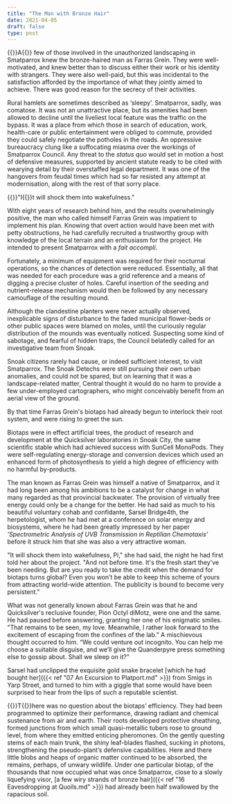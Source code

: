 ```yaml
---
title: "The Man with Bronze Hair"
date: 2021-04-05
draft: false
type: post
---
```


{{<glyph>}}A{{</glyph>}} few of those involved in the unauthorized landscaping in Smatparrox knew the bronze-haired man as Farras Grein. They were well-motivated, and knew better than to discuss either their work or his identity with strangers. They were also well-paid, but this was incidental to the satisfaction afforded by the importance of what they jointly aimed to achieve. There was good reason for the secrecy of their activities.

Rural hamlets are sometimes described as ‘sleepy’. Smatparrox, sadly, was comatose. It was not an unattractive place, but its amenities had been allowed to decline until the liveliest local feature was the traffic on the bypass. It was a place from which those in search of education, work, health-care or public entertainment were obliged to commute, provided they could safely negotiate the potholes in the roads. An oppressive bureaucracy clung like a suffocating miasma over the workings of Smatparrox Council. Any threat to the *status quo* would set in motion a host of defensive measures, supported by ancient statute ready to be cited with wearying detail by their overstaffed legal department. It was one of the hangovers from feudal times which had so far resisted any attempt at modernisation, along with the rest of that sorry place.



{{<glyph>}}"I{{</glyph>}}t will shock them into wakefulness."

With eight years of research behind him, and the results overwhelmingly positive, the man who called himself Farras Grein was impatient to implement his plan. Knowing that overt action would have been met with petty obstructions, he had carefully recruited a trustworthy group with knowledge of the local terrain and an enthusiasm for the project. He intended to present Smatparrox with a *fait accompli*.

Fortunately, a minimum of equipment was required for their nocturnal operations, so the chances of detection were reduced. Essentially, all that was needed for each procedure was a grid reference and a means of digging a precise cluster of holes. Careful insertion of the seeding and nutrient-release mechanism would then be followed by any necessary camouflage of the resulting mound.

Although the clandestine planters were never actually observed, inexplicable signs of disturbance to the faded municipal flower-beds or other public spaces were blamed on moles, until the curiously regular distribution of the mounds was eventually noticed. Suspecting some kind of sabotage, and fearful of hidden traps, the Council belatedly called for an investigative team from Snoak.

Snoak citizens rarely had cause, or indeed sufficient interest, to visit Smatparrox. The Snoak Detechs were still pursuing their own urban anomalies, and could not be spared, but on learning that it was a landscape-related matter, Central thought it would do no harm to provide a few under-employed cartographers, who might conceivably benefit from an aerial view of the ground.

By that time Farras Grein's biotaps had already begun to interlock their root system, and were rising to greet the sun.

Biotaps were in effect artificial trees, the product of research and development at the Quicksilver laboratories in Snoak City, the same scientific stable which had achieved success with SunCell MonoPods. They were self-regulating energy-storage and conversion devices which used an enhanced form of photosynthesis to yield a high degree of efficiency with no harmful by-products.

The man known as Farras Grein was himself a native of Smatparrox, and it had long been among his ambitions to be a catalyst for change in what many regarded as that provincial backwater. The provision of virtually free energy could only be a change for the better. He had said as much to his beautiful voluntary cohab and confidante, Sarsel Bridge4th, the herpetologist, whom he had met at a conference on solar energy and biosystems, where he had been greatly impressed by her paper *‘Spectrometric Analysis of UVB Transmission in Reptilian Chemotaxis’* before it struck him that she was also a very attractive woman.

"It will shock them into wakefulness, Pi," she had said, the night he had first told her about the project. "And not before time. It's the fresh start they've been needing. But are you ready to take the credit when the demand for biotaps turns global? Even you won’t be able to keep this scheme of yours from attracting world-wide attention. The publicity is bound to become very persistent."

What was not generally known about Farras Grein was that he and Quicksilver's reclusive founder, Pion Octyl diMotz, were one and the same. He had paused before answering, granting her one of his enigmatic smiles. "That remains to be seen, my love. Meanwhile, I rather look forward to the excitement of escaping from the confines of the lab.” A mischievous thought occurred to him. “We could venture out incognito. You can help me choose a suitable disguise, and we’ll give the Quanderpyre press something else to gossip about. Shall we sleep on it?”

Sarsel had unclipped the exquisite gold snake bracelet [which he had bought her]({{< ref "07 An Excursion to Platport.md" >}}) from Smigs in Yarp Street, and turned to him with a giggle that some would have been surprised to hear from the lips of such a reputable scientist.



{{<glyph>}}T{{</glyph>}}here was no question about the biotaps’ efficiency. They had been programmed to optimize their performance, drawing radiant and chemical sustenance from air and earth. Their roots developed protective sheathing, formed junctions from which small quasi-metallic tubers rose to ground level, from where they emitted enticing pheromones. On the gently questing stems of each main trunk, the shiny leaf-blades flashed, sucking in photons, strengthening the pseudo-plant’s defensive capabilities. Here and there little blobs and heaps of organic matter continued to be absorbed, the remains, perhaps, of unwary wildlife. Under one particular biotap, of the thousands that now occupied what was once Smatparrox, close to a slowly liquefying visor, [a few wiry strands of bronze hair]({{< ref "16 Eavesdropping at Quoils.md" >}}) had already been half swallowed by the rapacious soil.